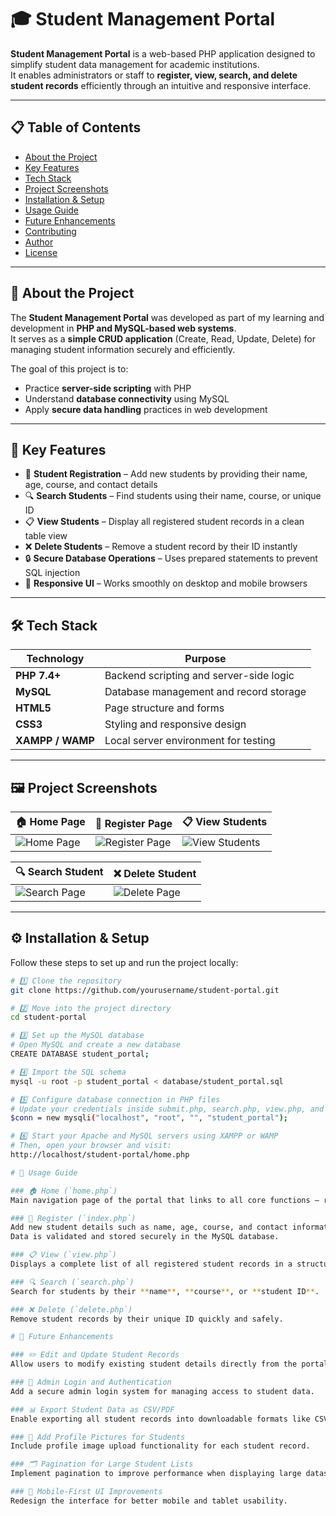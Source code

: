 # 🎓 Student Management Portal

**Student Management Portal** is a web-based PHP application designed to simplify student data management for academic institutions.  
It enables administrators or staff to **register, view, search, and delete student records** efficiently through an intuitive and responsive interface.

---

## 📋 Table of Contents
- [About the Project](#about-the-project)
- [Key Features](#key-features)
- [Tech Stack](#tech-stack)
- [Project Screenshots](#project-screenshots)
- [Installation & Setup](#installation--setup)
- [Usage Guide](#usage-guide)
- [Future Enhancements](#future-enhancements)
- [Contributing](#contributing)
- [Author](#author)
- [License](#license)

---

## 🧠 About the Project

The **Student Management Portal** was developed as part of my learning and development in **PHP and MySQL-based web systems**.  
It serves as a **simple CRUD application** (Create, Read, Update, Delete) for managing student information securely and efficiently.  

The goal of this project is to:
- Practice **server-side scripting** with PHP  
- Understand **database connectivity** using MySQL  
- Apply **secure data handling** practices in web development  

---

## 🌟 Key Features

- 🧾 **Student Registration** – Add new students by providing their name, age, course, and contact details  
- 🔍 **Search Students** – Find students using their name, course, or unique ID  
- 📋 **View Students** – Display all registered student records in a clean table view  
- ❌ **Delete Students** – Remove a student record by their ID instantly  
- 🔒 **Secure Database Operations** – Uses prepared statements to prevent SQL injection  
- 📱 **Responsive UI** – Works smoothly on desktop and mobile browsers  

---

## 🛠 Tech Stack

| Technology | Purpose |
|-------------|----------|
| **PHP 7.4+** | Backend scripting and server-side logic |
| **MySQL** | Database management and record storage |
| **HTML5** | Page structure and forms |
| **CSS3** | Styling and responsive design |
| **XAMPP / WAMP** | Local server environment for testing |

---

## 🖼 Project Screenshots

| 🏠 Home Page | 📝 Register Page | 📋 View Students |
|---------------|------------------|------------------|
| ![Home Page](./home.png) | ![Register Page](./register.png) | ![View Students](./view-students.png) |

| 🔍 Search Student | ❌ Delete Student |
|------------------|------------------|
| ![Search Page](./search.png) | ![Delete Page](./delete.png) |

---

## ⚙️ Installation & Setup

Follow these steps to set up and run the project locally:

```bash
# 1️⃣ Clone the repository
git clone https://github.com/yourusername/student-portal.git

# 2️⃣ Move into the project directory
cd student-portal

# 3️⃣ Set up the MySQL database
# Open MySQL and create a new database
CREATE DATABASE student_portal;

# 4️⃣ Import the SQL schema
mysql -u root -p student_portal < database/student_portal.sql

# 5️⃣ Configure database connection in PHP files
# Update your credentials inside submit.php, search.php, view.php, and delete.php
$conn = new mysqli("localhost", "root", "", "student_portal");

# 6️⃣ Start your Apache and MySQL servers using XAMPP or WAMP
# Then, open your browser and visit:
http://localhost/student-portal/home.php

# 🧭 Usage Guide

### 🏠 Home (`home.php`)
Main navigation page of the portal that links to all core functions — register, view, search, and delete students.

### 📝 Register (`index.php`)
Add new student details such as name, age, course, and contact information.  
Data is validated and stored securely in the MySQL database.

### 📋 View (`view.php`)
Displays a complete list of all registered student records in a structured table format.

### 🔍 Search (`search.php`)
Search for students by their **name**, **course**, or **student ID**.

### ❌ Delete (`delete.php`)
Remove student records by their unique ID quickly and safely.

# 🔮 Future Enhancements

### ✏️ Edit and Update Student Records
Allow users to modify existing student details directly from the portal.

### 🔑 Admin Login and Authentication
Add a secure admin login system for managing access to student data.

### 📊 Export Student Data as CSV/PDF
Enable exporting all student records into downloadable formats like CSV or PDF.

### 📸 Add Profile Pictures for Students
Include profile image upload functionality for each student record.

### 🗂 Pagination for Large Student Lists
Implement pagination to improve performance when displaying large datasets.

### 📱 Mobile-First UI Improvements
Redesign the interface for better mobile and tablet usability.

